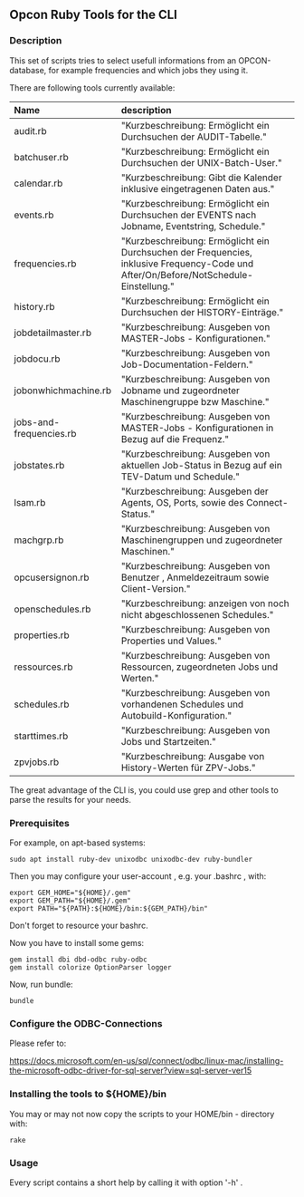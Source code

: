 ## Opcon Ruby Tools for the CLI


### Description

This set of scripts tries to select usefull informations from an OPCON-database,
for example frequencies and which jobs they using it.

There are following tools currently available:

| Name | description |
| :--- | :--- |
                 audit.rb | "Kurzbeschreibung: Ermöglicht ein Durchsuchen der AUDIT-Tabelle."
             batchuser.rb | "Kurzbeschreibung: Ermöglicht ein Durchsuchen der UNIX-Batch-User."
              calendar.rb | "Kurzbeschreibung: Gibt die Kalender inklusive eingetragenen Daten aus."
                events.rb | "Kurzbeschreibung: Ermöglicht ein Durchsuchen der EVENTS nach Jobname, Eventstring, Schedule."
           frequencies.rb | "Kurzbeschreibung: Ermöglicht ein Durchsuchen der Frequencies, inklusive Frequency-Code und After/On/Before/NotSchedule-Einstellung."
               history.rb | "Kurzbeschreibung: Ermöglicht ein Durchsuchen der HISTORY-Einträge."
       jobdetailmaster.rb | "Kurzbeschreibung: Ausgeben von MASTER-Jobs - Konfigurationen."
               jobdocu.rb | "Kurzbeschreibung: Ausgeben von Job-Documentation-Feldern."
     jobonwhichmachine.rb | "Kurzbeschreibung: Ausgeben von Jobname und zugeordneter Maschinengruppe bzw Maschine."
  jobs-and-frequencies.rb | "Kurzbeschreibung: Ausgeben von MASTER-Jobs - Konfigurationen in Bezug auf die Frequenz."
             jobstates.rb | "Kurzbeschreibung: Ausgeben von aktuellen Job-Status in Bezug auf ein TEV-Datum und Schedule."
                  lsam.rb | "Kurzbeschreibung: Ausgeben der Agents, OS, Ports, sowie des Connect-Status."
               machgrp.rb | "Kurzbeschreibung: Ausgeben von Maschinengruppen und zugeordneter Maschinen."
         opcusersignon.rb | "Kurzbeschreibung: Ausgeben von Benutzer , Anmeldezeitraum sowie Client-Version."
         openschedules.rb | "Kurzbeschreibung: anzeigen von noch nicht abgeschlossenen Schedules."
            properties.rb | "Kurzbeschreibung: Ausgeben von Properties und Values."
            ressources.rb | "Kurzbeschreibung: Ausgeben von Ressourcen, zugeordneten Jobs und Werten."
             schedules.rb | "Kurzbeschreibung: Ausgeben von vorhandenen Schedules und Autobuild-Konfiguration."
            starttimes.rb | "Kurzbeschreibung: Ausgeben von Jobs und Startzeiten."
               zpvjobs.rb | "Kurzbeschreibung: Ausgabe von History-Werten für ZPV-Jobs."

The great advantage of the CLI is, you could use grep and other tools to parse the results
for your needs.

### Prerequisites

For example, on apt-based systems:

~~~
sudo apt install ruby-dev unixodbc unixodbc-dev ruby-bundler
~~~

Then you may configure your user-account , e.g. your .bashrc , with:

~~~
export GEM_HOME="${HOME}/.gem"
export GEM_PATH="${HOME}/.gem"
export PATH="${PATH}:${HOME}/bin:${GEM_PATH}/bin"
~~~

Don't forget to resource your bashrc.

Now you have to install some gems:

~~~
gem install dbi dbd-odbc ruby-odbc
gem install colorize OptionParser logger
~~~

Now, run bundle:

~~~
bundle
~~~


### Configure the ODBC-Connections

Please refer to:

https://docs.microsoft.com/en-us/sql/connect/odbc/linux-mac/installing-the-microsoft-odbc-driver-for-sql-server?view=sql-server-ver15


### Installing the tools to ${HOME}/bin

You may or may not now copy the scripts to your HOME/bin - directory with:

~~~
rake
~~~

### Usage

Every script contains a short help by calling it with option '-h' .

